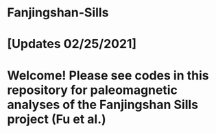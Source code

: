 # Fanjingshan-Sills

# [Updates 02/25/2021]
#     Welcome! Please see codes in this repository for paleomagnetic analyses of the Fanjingshan Sills project (Fu et al.)

